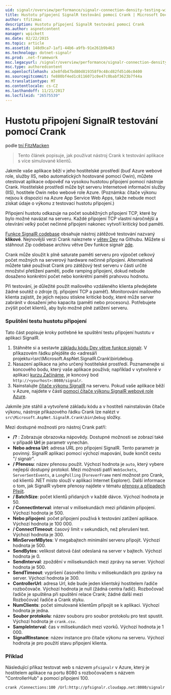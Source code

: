 ```yaml
---
uid: signalr/overview/performance/signalr-connection-density-testing-with-crank
title: Hustotu připojení SignalR testování pomocí Crank | Microsoft Docs
author: tfitzmac
description: Hustotu připojení SignalR testování pomocí Crank
ms.author: aspnetcontent
manager: wpickett
ms.date: 02/22/2015
ms.topic: article
ms.assetid: 148d9ca7-1af1-44b6-a9fb-91e261b9b463
ms.technology: dotnet-signalr
ms.prod: .net-framework
msc.legacyurl: /signalr/overview/performance/signalr-connection-density-testing-with-crank
msc.type: authoredcontent
ms.openlocfilehash: a3e8fdb47bd80d819358f9c48cd82fd51d6c0400
ms.sourcegitcommit: fe880bf4ed1c8116071c0e47c0babf3623b7f44a
ms.translationtype: MT
ms.contentlocale: cs-CZ
ms.lasthandoff: 11/21/2017
ms.locfileid: "26575539"
---
```

<a name="signalr-connection-density-testing-with-crank"></a>Hustotu připojení SignalR testování pomocí Crank
====================
podle [tní FitzMacken](https://github.com/tfitzmac)

> Tento článek popisuje, jak používat nástroj Crank k testování aplikace s více simulované klientů.


Jakmile vaše aplikace běží v jeho hostitelské prostředí (buď Azure webové role, služby IIS, nebo automatických hostované pomocí Owin), můžete otestovat aplikace odpověď na vysokou hustotou připojení pomocí nástroje Crank. Hostitelské prostředí může být serveru Internetové informační služby (IIS), hostitele Owin nebo webové role Azure. (Poznámka: čítače výkonu nejsou k dispozici na Azure App Service Web Apps, takže nebude moct získat údaje o výkonu z testovací hustotu připojení.)

Připojení hustotu odkazuje na počet souběžných připojení TCP, které by bylo možné navázat na serveru. Každé připojení TCP vlastní náročnější a otevírání velký počet nečinné připojení nakonec vytvoří kritický bod paměti.

[Funkce SignalR codebase](https://github.com/signalr/signalr) obsahuje nástroj zátěžové testování nazvaný **klikové**. Nejnovější verzi Crank naleznete v [větev Dev](https://github.com/SignalR/signalr/tree/dev) na Githubu. Můžete si stáhnout Zip codebase archivu větve Dev funkce signalr [zde](https://github.com/SignalR/SignalR/archive/dev.zip).

Crank může sloužit k plně saturate paměti serveru pro výpočet celkový počet možných na serverový hardware nečinné připojení. Alternativně můžete také používat Crank pro zátěžový test serveru v části určité množství přetížení paměti, podle ramping připojení, dokud nebude dosaženo konkrétní počet nebo konkrétní paměti prahovou hodnotu.

Při testování, je důležité použít mailového vzdáleného klienta předejdete žádné soutěž o zdroje (tj. připojení TCP a paměť). Monitorování mailového klienta zajistit, že jejich nejsou stiskne kritické body, které může server zabránit v dosažení jeho kapacita (paměti nebo procesoru). Potřebujete zvýšit počet klientů, aby bylo možné plně zatížení serveru.

### <a name="running-a-connection-density-test"></a>Spuštění testu hustotu připojení

Tato část popisuje kroky potřebné ke spuštění testu připojení hustotu v aplikaci SignalR.

1. Stáhněte si a sestavte [základu kódu Dev větve funkce signalr](https://github.com/SignalR/SignalR/archive/dev.zip). V příkazovém řádku přejděte do &lt;adresáři projektu&gt;\src\Microsoft.AspNet.SignalR.Crank\bin\debug.
2. Nasazení aplikace na jeho určený hostitelské prostředí. Poznamenejte si koncového bodu, který vaše aplikace používá; například v vytvořené v aplikaci [kurzu Začínáme](../getting-started/tutorial-getting-started-with-signalr.md), je koncový bod `http://<yourhost>:8080/signalr`.
3. Nainstalujte [čítače výkonu SignalR](signalr-performance.md#perfcounters) na serveru. Pokud vaše aplikace běží v Azure, najdete v části [pomocí čítače výkonu SignalR webové role Azure](using-signalr-performance-counters-in-an-azure-web-role.md).

Jakmile jste stáhli a vytvořené základu kódu a v hostiteli nainstalován čítače výkonu, nástroje příkazového řádku Crank lze nalézt v `src\Microsoft.AspNet.SignalR.Crank\bin\Debug` složky.

Mezi dostupné možnosti pro nástroj Crank patří:

- **/?** : Zobrazuje obrazovka nápovědy. Dostupné možnosti se zobrazí také v případě **Url** je parametr vynechán.
- **Nebo adresa Url**: adresa URL pro připojení SignalR. Tento parametr je povinný. SignalR aplikaci pomocí výchozí mapování, bude končit cestu "/ signalr".
- **/ Přenosu**: název přenosu použít. Výchozí hodnota je `auto`, který vybere nejlepší dostupný protokol. Mezi možnosti patří `WebSockets`, `ServerSentEvents`, a `LongPolling` (`ForeverFrame` není možnost pro Crank, od klientů .NET místo slouží v aplikaci Internet Explorer). Další informace o tom, jak SignalR vybere přenosy najdete v tématu [přenosy a případech Přejít](../getting-started/introduction-to-signalr.md#transports).
- **/ BatchSize**: počet klientů přidaných v každé dávce. Výchozí hodnota je 50.
- **/ ConnectInterval**: interval v milisekundách mezi přidáním připojení. Výchozí hodnota je 500.
- **Nebo připojení**: počet připojení používá k testování zatížení aplikace. Výchozí hodnota je 100 000.
- **/ ConnectTimeout**: časový limit v sekundách, než přerušení test. Výchozí hodnota je 300.
- **MinServerMBytes**: V megabajtech minimální serveru připojit. Výchozí hodnota je 500.
- **SendBytes**: velikost datová část odeslaná na server v bajtech. Výchozí hodnota je 0.
- **SendInterval**: zpoždění v milisekundách mezi zprávy na server. Výchozí hodnota je 500.
- **SendTimeout**: vypršení časového limitu v milisekundách pro zprávy na server. Výchozí hodnota je 300.
- **ControllerUrl**: adresa Url, kde bude jeden klientský hostitelem řadiče rozbočovače. Výchozí hodnota je null (žádná centra řadič). Rozbočovač řadiče je spuštěna při spuštění relace Crank; žádné další mezi Rozbočovač řadiče a Crank styku.
- **NumClients**: počet simulované klientům připojit se k aplikaci. Výchozí hodnota je jedna.
- **Soubor protokolu**: název souboru pro soubor protokolu pro test spustit. Výchozí hodnota je `crank.csv`.
- **SampleInterval**: čas v milisekundách mezi vzorků. Výchozí hodnota je 1 000.
- **SignalRInstance**: název instance pro čítače výkonu na serveru. Výchozí hodnota je pro použití stavu připojení klienta.

### <a name="example"></a>Příklad

Následující příkaz testovat web s názvem `pfsignalr` v Azure, který je hostitelem aplikace na portu 8080 s rozbočovačem s názvem "ControllerHub" a pomocí připojení 100.

`crank /Connections:100 /Url:http://pfsignalr.cloudapp.net:8080/signalr`
